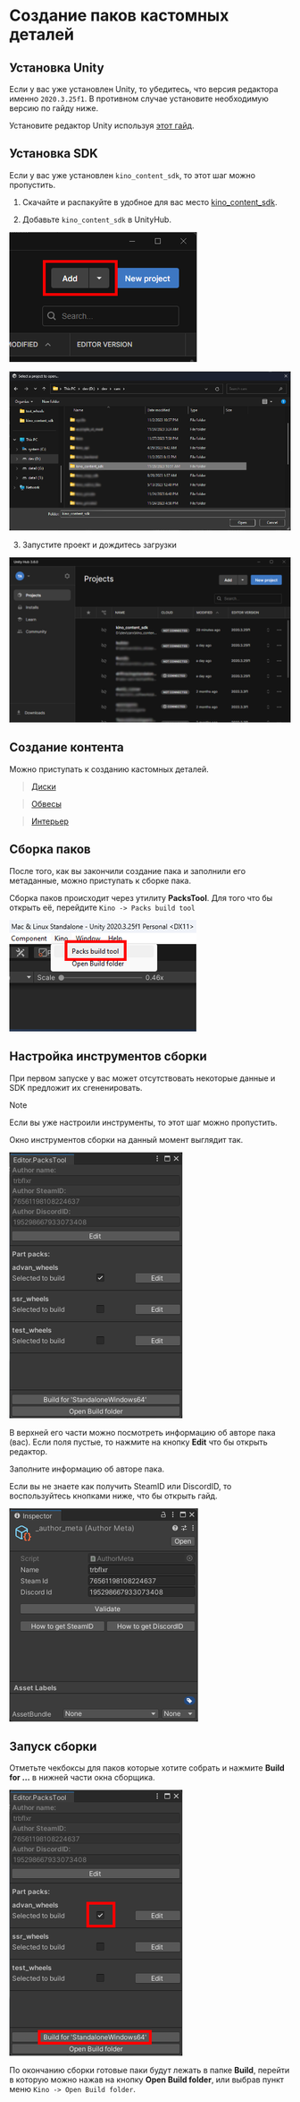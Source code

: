 ﻿# Создание паков кастомных деталей

## Установка Unity

Если у вас уже установлен Unity, то убедитесь, что версия редактора именно `2020.3.25f1`. В противном случае установите необходимую версию по гайду ниже.

Установите редактор Unity используя [этот гайд](https://github.com/trbflxr/kino/blob/master/ContentCreation/UnityInstallation/UnityInstallation.md).

## Установка SDK

Если у вас уже установлен `kino_content_sdk`, то этот шаг можно пропустить.

1. Скачайте и распакуйте в удобное для вас место [kino_content_sdk](https://github.com/trbflxr/kino_content_sdk/releases).

2. Добавьте `kino_content_sdk` в UnityHub.

![unity_hub_sdk_add](Images/unity_hub_sdk_add.png)

![unity_hub_sdk_open](Images/unity_hub_sdk_open.png)

3. Запустите проект и дождитесь загрузки

![unity_hub_open_project](Images/unity_hub_open_project.png)

## Создание контента

Можно приступать к созданию кастомных деталей.

> [Диски](https://github.com/trbflxr/kino/blob/master/ContentCreation/CustomCarParts/CustomWheels_RU.md)

> [Обвесы](https://github.com/trbflxr/kino/blob/master/ContentCreation/CustomCarParts/CustomExterior_RU.md)

> [Интерьер](https://github.com/trbflxr/kino/blob/master/ContentCreation/CustomCarParts/CustomInterior_RU.md)

## Сборка паков

После того, как вы закончили создание пака и заполнили его метаданные, можно приступать к сборке пака.

Сборка паков происходит через утилиту **PacksTool**. Для того что бы открыть её, перейдите `Kino -> Packs build tool`

![packs_build_tool_open](Images/packs_build_tool_open.png)

## Настройка инструментов сборки

При первом запуске у вас может отсутствовать некоторые данные и SDK предложит их сгененировать.

> [!NOTE]
> Если вы уже настроили инструменты, то этот шаг можно пропустить.

Окно инструментов сборки на данный момент выглядит так.

![packs_build_tool_window](Images/packs_build_tool_window.png)

В верхней его части можно посмотреть информацию об авторе пака (вас). Если поля пустые, то нажмите на кнопку **Edit** что бы открыть редактор.

Заполните информацию об авторе пака.

Если вы не знаете как получить SteamID или DiscordID, то воспользуйтесь кнопками ниже, что бы открыть гайд.

![packs_author_meta](Images/packs_author_meta.png)

## Запуск сборки

Отметьте чекбоксы для паков которые хотите собрать и нажмите **Build for ...** в нижней части окна сборщика.

![packs_select_and_build](Images/packs_select_and_build.png)

По окончанию сборки готовые паки будут лежать в папке **Build**, перейти в которую можно нажав на кнопку **Open Build folder**, или выбрав пункт меню `Kino -> Open Build folder`.